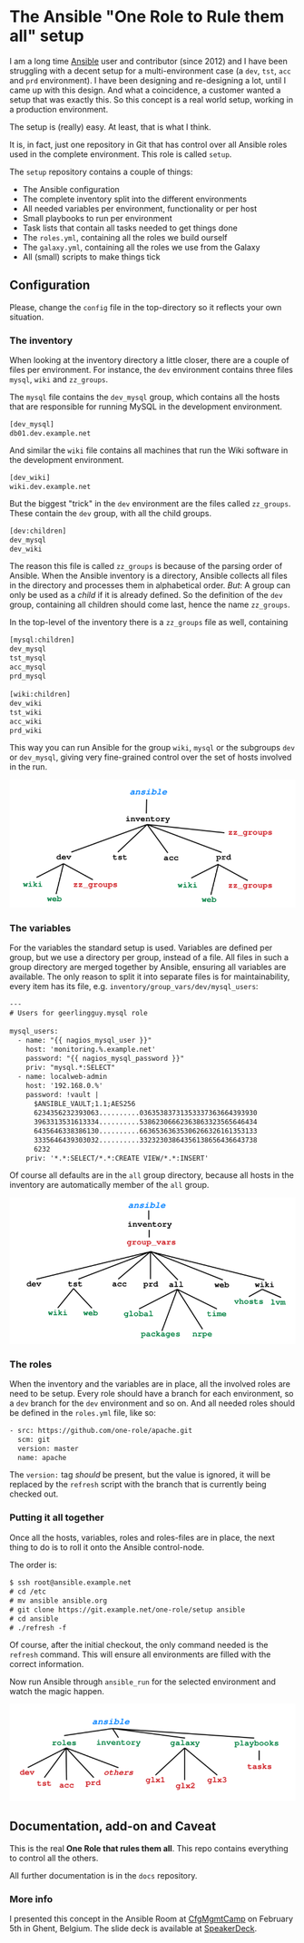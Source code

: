 # The Ansible "One Role to Rule them all" setup

I am a long time [Ansible](http://www.ansible.com) user and contributor
(since 2012) and I have been struggling with a decent setup for
a multi-environment case (a `dev`, `tst`, `acc` and `prd` environment).
I have been designing and re-designing a lot, until I came up with this
design. And what a coincidence, a customer wanted a setup that was
exactly this. So this concept is a real world setup, working in
a production environment.

The setup is (really) easy. At least, that is what I think.

It is, in fact, just one repository in Git that has control over all
Ansible roles used in the complete environment. This role is called
`setup`.

The `setup` repository contains a couple of things:

- The Ansible configuration
- The complete inventory split into the different environments
- All needed variables per environment, functionality or per host
- Small playbooks to run per environment
- Task lists that contain all tasks needed to get things done
- The `roles.yml`, containing all the roles we build ourself
- The `galaxy.yml`, containing all the roles we use from the Galaxy
- All (small) scripts to make things tick


## Configuration

Please, change the `config` file in the top-directory so it reflects
your own situation.

### The inventory

When looking at the inventory directory a little closer, there are
a couple of files per environment. For instance, the `dev` environment
contains three files `mysql`, `wiki` and `zz_groups`.

The `mysql` file contains the `dev_mysql` group, which contains all the
hosts that are responsible for running MySQL in the development
environment.

    [dev_mysql]
    db01.dev.example.net

And similar the `wiki` file contains all machines that run the Wiki
software in the development environment.

    [dev_wiki]
    wiki.dev.example.net

But the biggest "trick" in the `dev` environment are the files called
`zz_groups`. These contain the `dev` group, with all the child groups.

    [dev:children]
    dev_mysql
    dev_wiki

The reason this file is called `zz_groups` is because of the parsing
order of Ansible. When the Ansible inventory is a directory, Ansible
collects all files in the directory and processes them in alphabetical
order. *But*: A group can only be used as a _child_ if it is already
defined. So the definition of the `dev` group, containing all children
should come last, hence the name `zz_groups`.

In the top-level of the inventory there is a `zz_groups` file as well,
containing

    [mysql:children]
    dev_mysql
    tst_mysql
    acc_mysql
    prd_mysql
    
    [wiki:children]
    dev_wiki
    tst_wiki
    acc_wiki
    prd_wiki

This way you can run Ansible for the group `wiki`, `mysql` or the
subgroups `dev` or `dev_mysql`, giving very fine-grained control over
the set of hosts involved in the run.

![Inventory layout](images/or_inventory.png)

### The variables

For the variables the standard setup is used. Variables are defined per
group, but we use a directory per group, instead of a file. All files in
such a group directory are merged together by Ansible, ensuring all
variables are available. The only reason to split it into separate files
is for maintainability, every item has its file, e.g.
`inventory/group_vars/dev/mysql_users`:

    ---
    # Users for geerlingguy.mysql role

    mysql_users:
      - name: "{{ nagios_mysql_user }}"
        host: 'monitoring.%.example.net'
        password: "{{ nagios_mysql_password }}"
        priv: "mysql.*:SELECT"
      - name: localweb-admin
        host: '192.168.0.%'
        password: !vault |
          $ANSIBLE_VAULT;1.1;AES256
          6234356232393063..........03635383731353337363664393930
          3963313531613334..........53862306662363863323565646434
          6435646338386130..........66365363635306266326161353133
          3335646439303032..........33232303864356138656436643738
          6232
        priv: '*.*:SELECT/*.*:CREATE VIEW/*.*:INSERT'

Of course all defaults are in the `all` group directory, because all
hosts in the inventory are automatically member of the `all` group.

![Group variables](images/or_group_vars.png)

### The roles

When the inventory and the variables are in place, all the involved
roles are need to be setup. Every role should have a branch for each
environment, so a `dev` branch for the `dev` environment and so on. And
all needed roles should be defined in the `roles.yml` file, like so:

    - src: https://github.com/one-role/apache.git
      scm: git
      version: master
      name: apache

The `version:` tag *should* be present, but the value is ignored, it
will be replaced by the `refresh` script with the branch that is
currently being checked out.

### Putting it all together

Once all the hosts, variables, roles and roles-files are in place, the
next thing to do is to roll it onto the Ansible control-node.

The order is:

    $ ssh root@ansible.example.net
    # cd /etc
    # mv ansible ansible.org
    # git clone https://git.example.net/one-role/setup ansible
    # cd ansible
    # ./refresh -f

Of course, after the initial checkout, the only command needed is the
`refresh` command. This will ensure all environments are filled with the
correct information.

Now run Ansible through `ansible_run` for the selected environment and
watch the magic happen.

![All together](images/or_all.png)

## Documentation, add-on and Caveat

This is the real **One Role that rules them all**.
This repo contains everything to control all the others.

All further documentation is in the `docs` repository.

### More info

I presented this concept in the Ansible Room at
[CfgMgmtCamp](https://cfgmgmtcamp.eu/) on February 5th in Ghent,
Belgium. The slide deck is available at
[SpeakerDeck](https://speakerdeck.com/tonk/ansible-in-a-dec-tst-acc-and-prod-enviroment).

